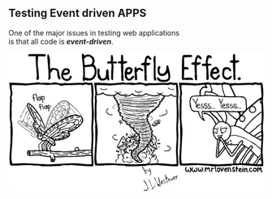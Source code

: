 ## Testing Event driven APPS

One of the major issues in testing web applications<br>is that all code is __*event-driven*__.

![Butterly effect](./images/50_no_mere_coincidence.jpg "Butterly effect")
